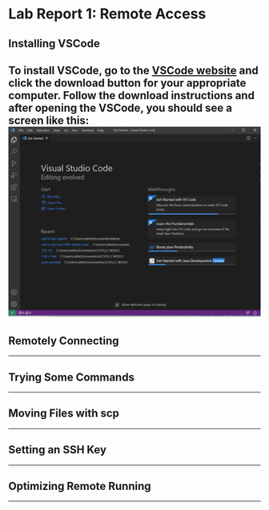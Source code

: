 # **Lab Report 1: Remote Access**

## **Installing VSCode**
To install VSCode, go to the [VSCode website](https://code.visualstudio.com/) and click the download button for your appropriate computer. Follow the download instructions and after opening the VSCode, you should see a screen like this:
![Image](photos/VSCodeStart.PNG)
---

## **Remotely Connecting**
---
## Trying Some Commands
---
## Moving Files with scp
---
## Setting an SSH Key
---
## Optimizing Remote Running
---